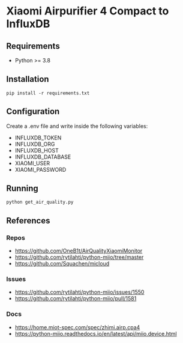 # Xiaomi Airpurifier 4 Compact to InfluxDB

## Requirements

* Python >= 3.8

## Installation

```pip install -r requirements.txt```

## Configuration

Create a .env file and write inside the following variables:

* INFLUXDB_TOKEN
* INFLUXDB_ORG
* INFLUXDB_HOST
* INFLUXDB_DATABASE
* XIAOMI_USER
* XIAOMI_PASSWORD

## Running

```python get_air_quality.py```

## References

### Repos

* https://github.com/OneB1t/AirQualityXiaomiMonitor
* https://github.com/rytilahti/python-miio/tree/master
* https://github.com/Squachen/micloud

### Issues

* https://github.com/rytilahti/python-miio/issues/1550
* https://github.com/rytilahti/python-miio/pull/1581

### Docs

* https://home.miot-spec.com/spec/zhimi.airp.cpa4
* https://python-miio.readthedocs.io/en/latest/api/miio.device.html
